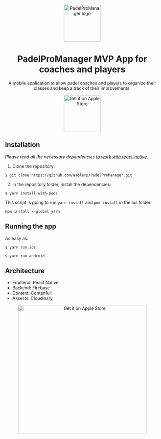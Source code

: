 <p align="center">
   <img width='120' alt='PadelProManager logo' src='https://res.cloudinary.com/enalbis/image/upload/v1659089151/PadelPro/varios/z2rdilusv7x45rlnhbuj.png'>
</p>
<h1 align="center">PadelProManager MVP App for coaches and players</h1>
<p align="center">A mobile application to allow padel coaches and players to organize their classes and keep a track of their improvements.</p>
<p align="center">
  <a href='https://apps.apple.com/us/app/padelpromanager/id1608207639'>
    <img width='120' alt='Get it on Apple Store' src='https://github.com/Volorf/Badges/blob/561b21/App%20Store/App%20Store%20Badge.png?raw=true'>
  </a>
</p>

## Installation

_Please read all the necessary dependencies [to work with react-native](https://reactnative.dev/docs/environment-setup)._

1. Clone the repository:

```
$ git clone https://github.com/asolerp/PadelProManager.git
```

2. In the repository folder, install the dependencies:

```
$ yarn install-with-pods
```

This script is going to run `yarn install` and `pod install` in the ios folder.


```
npm install --global yarn
```

## Running the app

As easy as:

```
$ yarn run ios
```

```
$ yarn run android
```

## Architecture

- Frontend: React Native
- Backend: Firebase
- Content: Contenfull
- Assests: Cloudinary

<p align="center">
  <a href='https://apps.apple.com/us/app/padelpromanager/id1608207639'>
    <img width='420' alt='Get it on Apple Store' src='https://res.cloudinary.com/enalbis/image/upload/v1659090649/PadelPro/varios/lr1y8bxpvw3gbdhxe1zf.png'>
  </a>
</p>
